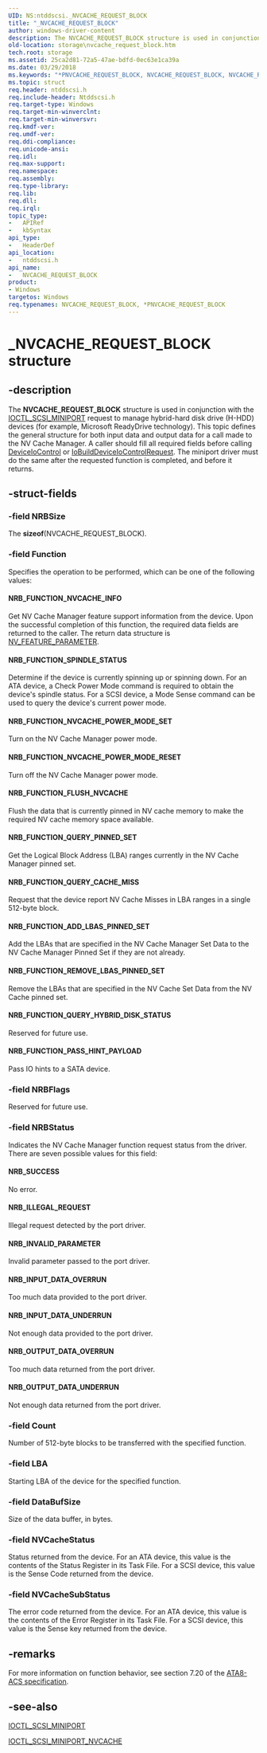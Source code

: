 ```yaml
---
UID: NS:ntddscsi._NVCACHE_REQUEST_BLOCK
title: "_NVCACHE_REQUEST_BLOCK"
author: windows-driver-content
description: The NVCACHE_REQUEST_BLOCK structure is used in conjunction with the IOCTL_SCSI_MINIPORT request to manage hybrid-hard disk drive (H-HDD) devices (for example, Microsoft ReadyDrive technology).
old-location: storage\nvcache_request_block.htm
tech.root: storage
ms.assetid: 25ca2d81-72a5-47ae-bdfd-0ec63e1ca39a
ms.date: 03/29/2018
ms.keywords: "*PNVCACHE_REQUEST_BLOCK, NVCACHE_REQUEST_BLOCK, NVCACHE_REQUEST_BLOCK structure [Storage Devices], PNVCACHE_REQUEST_BLOCK, PNVCACHE_REQUEST_BLOCK structure pointer [Storage Devices], _NVCACHE_REQUEST_BLOCK, ntddscsi/NVCACHE_REQUEST_BLOCK, ntddscsi/PNVCACHE_REQUEST_BLOCK, storage.nvcache_request_block, structs-nvcache_1886905c-1d48-4cc9-b74c-3b52dc65b279.xml"
ms.topic: struct
req.header: ntddscsi.h
req.include-header: Ntddscsi.h
req.target-type: Windows
req.target-min-winverclnt: 
req.target-min-winversvr: 
req.kmdf-ver: 
req.umdf-ver: 
req.ddi-compliance: 
req.unicode-ansi: 
req.idl: 
req.max-support: 
req.namespace: 
req.assembly: 
req.type-library: 
req.lib: 
req.dll: 
req.irql: 
topic_type:
-	APIRef
-	kbSyntax
api_type:
-	HeaderDef
api_location:
-	ntddscsi.h
api_name:
-	NVCACHE_REQUEST_BLOCK
product:
- Windows
targetos: Windows
req.typenames: NVCACHE_REQUEST_BLOCK, *PNVCACHE_REQUEST_BLOCK
---
```


# _NVCACHE_REQUEST_BLOCK structure


## -description


The <b>NVCACHE_REQUEST_BLOCK</b> structure is used in conjunction with the <a href="https://msdn.microsoft.com/library/windows/hardware/ff560512">IOCTL_SCSI_MINIPORT</a> request to manage hybrid-hard disk drive (H-HDD) devices (for example, Microsoft ReadyDrive technology). This topic defines the general structure for both input data and output data for a call made to the NV Cache Manager. A caller should fill all required fields before calling <a href="https://msdn.microsoft.com/1d35c087-6672-4fc6-baa1-a886dd9d3878">DeviceIoControl</a> or <a href="https://msdn.microsoft.com/library/windows/hardware/ff548318">IoBuildDeviceIoControlRequest</a>. The miniport driver must do the same after the requested function is completed, and before it returns.


## -struct-fields




### -field NRBSize

The <b>sizeof</b>(NVCACHE_REQUEST_BLOCK).


### -field Function

Specifies the operation to be performed, which can be one of the following values:





#### NRB_FUNCTION_NVCACHE_INFO

Get NV Cache Manager feature support information from the device. Upon the successful completion of this function, the required data fields are returned to the caller. The return data structure is <a href="https://msdn.microsoft.com/library/windows/hardware/ff563248">NV_FEATURE_PARAMETER</a>.



#### NRB_FUNCTION_SPINDLE_STATUS

Determine if the device is currently spinning up or spinning down. For an ATA device, a Check Power Mode command is required to obtain the device's spindle status. For a SCSI device, a Mode Sense command can be used to query the device's current power mode.



#### NRB_FUNCTION_NVCACHE_POWER_MODE_SET

Turn on the NV Cache Manager power mode.



#### NRB_FUNCTION_NVCACHE_POWER_MODE_RESET

Turn off the NV Cache Manager power mode.



#### NRB_FUNCTION_FLUSH_NVCACHE

Flush the data that is currently pinned in NV cache memory to make the required NV cache memory space available.



#### NRB_FUNCTION_QUERY_PINNED_SET

Get the Logical Block Address (LBA) ranges currently in the NV Cache Manager pinned set.



#### NRB_FUNCTION_QUERY_CACHE_MISS

Request that the device report NV Cache Misses in LBA ranges in a single 512-byte block.



#### NRB_FUNCTION_ADD_LBAS_PINNED_SET

Add the LBAs that are specified in the NV Cache Manager Set Data to the NV Cache Manager Pinned Set if they are not already.



#### NRB_FUNCTION_REMOVE_LBAS_PINNED_SET

Remove the LBAs that are specified in the NV Cache Set Data from the NV Cache pinned set.



#### NRB_FUNCTION_QUERY_HYBRID_DISK_STATUS

Reserved for future use.



#### NRB_FUNCTION_PASS_HINT_PAYLOAD

Pass IO hints to a SATA device.


### -field NRBFlags

Reserved for future use.


### -field NRBStatus

Indicates the NV Cache Manager function request status from the driver. There are seven possible values for this field:





#### NRB_SUCCESS

No error.



#### NRB_ILLEGAL_REQUEST

Illegal request detected by the port driver.



#### NRB_INVALID_PARAMETER

Invalid parameter passed to the port driver.



#### NRB_INPUT_DATA_OVERRUN

Too much data provided to the port driver.



#### NRB_INPUT_DATA_UNDERRUN

Not enough data provided to the port driver.



#### NRB_OUTPUT_DATA_OVERRUN

Too much data returned from the port driver.



#### NRB_OUTPUT_DATA_UNDERRUN

Not enough data returned from the port driver.


### -field Count

Number of 512-byte blocks to be transferred with the specified function.


### -field LBA

Starting LBA of the device for the specified function.


### -field DataBufSize

Size of the data buffer, in bytes.


### -field NVCacheStatus

Status returned from the device. For an ATA device, this value is the contents of the Status Register in its Task File. For a SCSI device, this value is the Sense Code returned from the device.


### -field NVCacheSubStatus

The error code returned from the device. For an ATA device, this value is the contents of the Error Register in its Task File. For a SCSI device, this value is the Sense key returned from the device.


## -remarks



For more information on function behavior, see section 7.20 of the <a href="https://go.microsoft.com/fwlink/p/?linkid=74996">ATA8-ACS specification</a>.




## -see-also




<a href="https://msdn.microsoft.com/library/windows/hardware/ff560512">IOCTL_SCSI_MINIPORT</a>



<a href="https://msdn.microsoft.com/library/windows/hardware/ff560517">IOCTL_SCSI_MINIPORT_NVCACHE</a>
 

 

